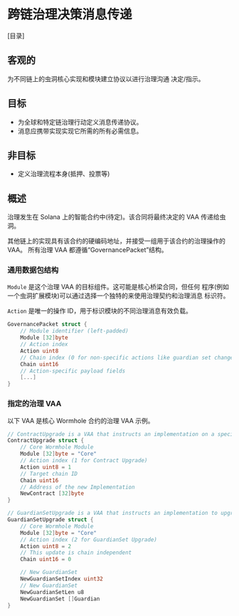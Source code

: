 # 跨链治理决策消息传递

[目录]

## 客观的

为不同链上的虫洞核心实现和模块建立协议以进行治理沟通
决定/指示。

## 目标

- 为全球和特定链治理行动定义消息传递协议。
- 消息应携带实现实现它所需的所有必需信息。

## 非目标

- 定义治理流程本身(抵押、投票等)

## 概述

治理发生在 Solana 上的智能合约中(待定)。该合同将最终决定的 VAA 传递给虫洞。

其他链上的实现具有该合约的硬编码地址，并接受一组用于该合约的治理操作的 VAA。
所有治理 VAA 都遵循“GovernancePacket”结构。

### 通用数据包结构

`Module` 是这个治理 VAA 的目标组件。这可能是核心桥梁合同，但任何
程序(例如一个虫洞扩展模块)可以通过选择一个独特的来使用治理契约和治理消息
标识符。

`Action` 是唯一的操作 ID，用于标识模块的不同治理消息有效负载。

```go
GovernancePacket struct {
    // Module identifier (left-padded)
    Module [32]byte
    // Action index
    Action uint8
    // Chain index (0 for non-specific actions like guardian set changes)
    Chain uint16
    // Action-specific payload fields
    [...]
}
```

### 指定的治理 VAA

以下 VAA 是核心 Wormhole 合约的治理 VAA 示例。

```go
// ContractUpgrade is a VAA that instructs an implementation on a specific chain to upgrade itself
ContractUpgrade struct {
    // Core Wormhole Module
    Module [32]byte = "Core"
    // Action index (1 for Contract Upgrade)
    Action uint8 = 1
    // Target chain ID
    Chain uint16
    // Address of the new Implementation
    NewContract [32]byte
}

// GuardianSetUpgrade is a VAA that instructs an implementation to upgrade the current guardian set
GuardianSetUpgrade struct {
    // Core Wormhole Module
    Module [32]byte = "Core"
    // Action index (2 for GuardianSet Upgrade)
    Action uint8 = 2
    // This update is chain independent
    Chain uint16 = 0

    // New GuardianSet
    NewGuardianSetIndex uint32
    // New GuardianSet
    NewGuardianSetLen u8
    NewGuardianSet []Guardian
}
```
